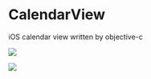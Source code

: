 CalendarView
============

iOS calendar view written by objective-c

[![](https://raw.githubusercontent.com/heavensword/CalendarView/master/ScreenShots/screenshot1.png=320x480)](https://raw.githubusercontent.com/heavensword/CalendarView/master/ScreenShots/screenshot1.png)

[![](https://raw.githubusercontent.com/heavensword/CalendarView/master/ScreenShots/screenshot2.png=320x480)](https://raw.githubusercontent.com/heavensword/CalendarView/master/ScreenShots/screenshot2.png)

